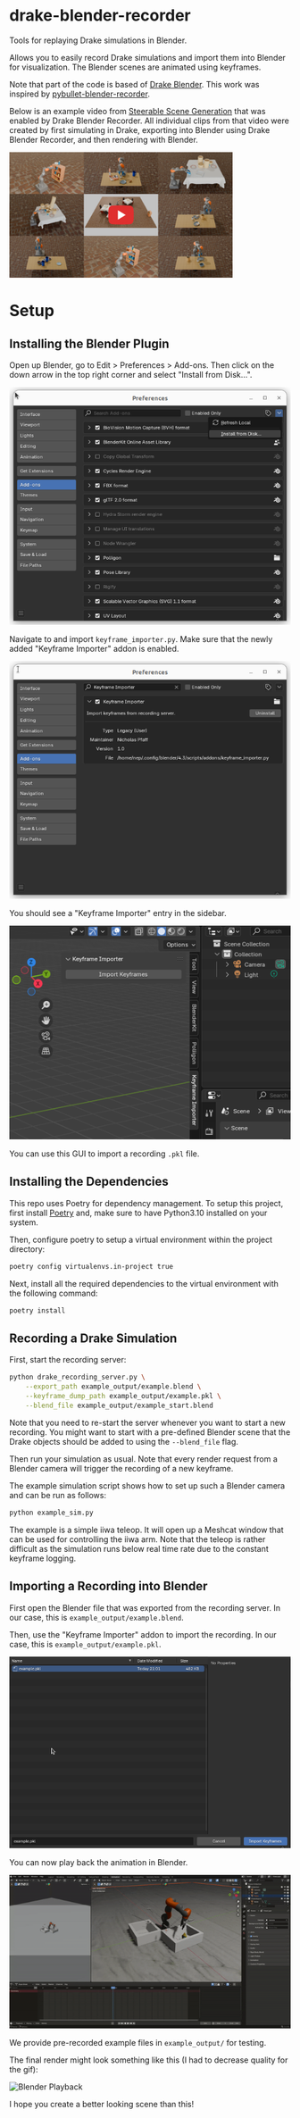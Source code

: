 # drake-blender-recorder
Tools for replaying Drake simulations in Blender.

Allows you to easily record Drake simulations and import them into Blender for
visualization. The Blender scenes are animated using keyframes.

Note that part of the code is based of
[Drake Blender](https://github.com/RobotLocomotion/drake-blender).
This work was inspired by
[pybullet-blender-recorder](https://github.com/huy-ha/pybullet-blender-recorder).

Below is an example video from
[Steerable Scene Generation](https://steerable-scene-generation.github.io/) that was
enabled by Drake Blender Recorder. All individual clips from that video were created
by first simulating in Drake, exporting into Blender using Drake Blender Recorder, and
then rendering with Blender.

<a href="https://youtu.be/oh9RajpEjKw">
  <img src="media/steerable_scene_generation.png" alt="example_video" width="400">
</a>

# Setup

## Installing the Blender Plugin

Open up Blender, go to Edit > Preferences > Add-ons. Then click on the down arrow in
the top right corner and select "Install from Disk...".

![Blender Plugin Installation](media/blender_plugin_install.png)

Navigate to and import `keyframe_importer.py`. Make sure that the newly added
"Keyframe Importer" addon is enabled.

![Blender Addon Enabled](media/blender_plugin_enabled.png)

You should see a "Keyframe Importer" entry in the sidebar.

![Blender Sidebar](media/blender_sidebar.png)

You can use this GUI to import a recording `.pkl` file.

## Installing the Dependencies

This repo uses Poetry for dependency management. To setup this project, first install
[Poetry](https://python-poetry.org/docs/#installation) and, make sure to have Python3.10
installed on your system.

Then, configure poetry to setup a virtual environment within the project directory:
```bash
poetry config virtualenvs.in-project true
```

Next, install all the required dependencies to the virtual environment with the
following command:
```bash
poetry install
```

## Recording a Drake Simulation

First, start the recording server:

```bash
python drake_recording_server.py \
    --export_path example_output/example.blend \
    --keyframe_dump_path example_output/example.pkl \
    --blend_file example_output/example_start.blend
```
Note that you need to re-start the server whenever you want to start a new recording.
You might want to start with a pre-defined Blender scene that the Drake objects should
be added to using the `--blend_file` flag.

Then run your simulation as usual. Note that every render request from a Blender camera
will trigger the recording of a new keyframe.

The example simulation script shows how to set up such a Blender camera and can be run
as follows:

```bash
python example_sim.py
```

The example is a simple iiwa teleop. It will open up a Meshcat window that can be used
for controlling the iiwa arm. Note that the teleop is rather difficult as the simulation
runs below real time rate due to the constant keyframe logging.

## Importing a Recording into Blender

First open the Blender file that was exported from the recording server. In our case,
this is `example_output/example.blend`.

Then, use the "Keyframe Importer" addon to import the recording. In our case, this is
`example_output/example.pkl`.

![Blender Import](media/blender_pkl_import.png)

You can now play back the animation in Blender.

![Blender Playback](media/blender_imported_keyframes.gif)

We provide pre-recorded example files in `example_output/` for testing.

The final render might look something like this (I had to decrease quality for the gif):

![Blender Playback](media/blender_playback.gif)

I hope you create a better looking scene than this!
